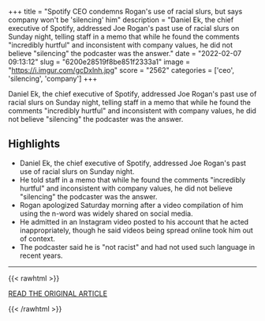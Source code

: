 +++
title = "Spotify CEO condemns Rogan's use of racial slurs, but says company won't be 'silencing' him"
description = "Daniel Ek, the chief executive of Spotify, addressed Joe Rogan's past use of racial slurs on Sunday night, telling staff in a memo that while he found the comments \"incredibly hurtful\" and inconsistent with company values, he did not believe \"silencing\" the podcaster was the answer."
date = "2022-02-07 09:13:12"
slug = "6200e28519f8be851f2333a1"
image = "https://i.imgur.com/gcDxlnh.jpg"
score = "2562"
categories = ['ceo', 'silencing', 'company']
+++

Daniel Ek, the chief executive of Spotify, addressed Joe Rogan's past use of racial slurs on Sunday night, telling staff in a memo that while he found the comments \"incredibly hurtful\" and inconsistent with company values, he did not believe \"silencing\" the podcaster was the answer.

## Highlights

- Daniel Ek, the chief executive of Spotify, addressed Joe Rogan's past use of racial slurs on Sunday night.
- He told staff in a memo that while he found the comments "incredibly hurtful" and inconsistent with company values, he did not believe "silencing" the podcaster was the answer.
- Rogan apologized Saturday morning after a video compilation of him using the n-word was widely shared on social media.
- He admitted in an Instagram video posted to his account that he acted inappropriately, though he said videos being spread online took him out of context.
- The podcaster said he is "not racist" and had not used such language in recent years.

---

{{< rawhtml >}}
  <p class="article-category">
    <a target="_blank" href="https://www.cnn.com/2022/02/06/media/spotify-joe-rogan-daniel-ek/index.html">READ THE ORIGINAL ARTICLE</a>
  </p>
{{< /rawhtml >}}

